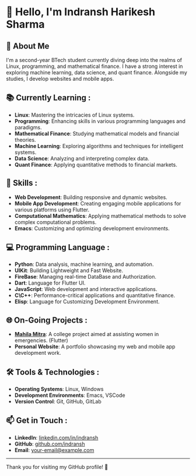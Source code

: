 # 👋 Hello, I'm Indransh Harikesh Sharma

## 🌟 About Me

I'm a second-year BTech student currently diving deep into the realms of Linux, programming, and mathematical finance. I have a strong interest in exploring machine learning, data science, and quant finance. Alongside my studies, I develop websites and mobile apps. 

## 📚 Currently Learning :

- **Linux**: Mastering the intricacies of Linux systems.
- **Programming**: Enhancing skills in various programming languages and paradigms.
- **Mathematical Finance**: Studying mathematical models and financial theories.
- **Machine Learning**: Exploring algorithms and techniques for intelligent systems.
- **Data Science**: Analyzing and interpreting complex data.
- **Quant Finance**: Applying quantitative methods to financial markets.

## 🔧 Skills :

- **Web Development**: Building responsive and dynamic websites.
- **Mobile App Development**: Creating engaging mobile applications for various platforms using Flutter.
- **Computational Mathematics**: Applying mathematical methods to solve complex computational problems.
- **Emacs**: Customizing and optimizing development environments.


## 💻 Programming Language :
- **Python**: Data analysis, machine learning, and automation.
- **UIKit**: Building Lightweight and Fast Website.
- **FireBase**: Managing real-time DataBase and Authorization.
- **Dart**: Language for Flutter UI.
- **JavaScript**: Web development and interactive applications.
- **C\C++**: Performance-critical applications and quantitative finance.
- **Elisp**: Language for Customizing Development Environment.

## 🌐 On-Going Projects :

- **[Mahila Mitra](#)**: A college project aimed at assisting women in emergencies. (Flutter)
- **Personal Website**: A portfolio showcasing my web and mobile app development work.

## 🛠️ Tools & Technologies :
 
- **Operating Systems**: Linux, Windows
- **Development Environments**: Emacs, VSCode
- **Version Control**: Git, GitHub, GitLab

## 📫 Get in Touch :

- **LinkedIn**: [linkedin.com/in/indransh](https://linkedin.com/in/indransh)
- **GitHub**: [github.com/indransh](https://github.com/indransh)
- **Email**: [your-email@example.com](mailto:your-email@example.com)
---

Thank you for visiting my GitHub profile! 🌟

